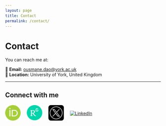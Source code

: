 ```yaml
---
layout: page
title: Contact
permalink: /contact/
---
```


# Contact

You can reach me at:

📧 **Email:** [ousmane.dao@york.ac.uk](mailto:ousmane.dao@york.ac.uk)  
📍 **Location:** University of York, United Kingdom  

---

## Connect with me

<div style="display: flex; gap: 20px; align-items: center; flex-wrap: wrap; margin-top: 20px;">

<a href="https://orcid.org/0000-0002-7040-5770" target="_blank" title="ORCID">
  <img src="/images/orcid.png" alt="ORCID" width="50" style="border-radius: 8px;" />
</a>

<a href="https://www.researchgate.net/profile/Ousmane-Dao" target="_blank" title="ResearchGate">
  <img src="/images/researchgate.png" alt="ResearchGate" width="50" style="border-radius: 8px;" />
</a>

<a href="https://twitter.com/ousmanebahdao" target="_blank" title="Twitter/X">
  <img src="/images/x.png" alt="Twitter" width="50" style="border-radius: 8px;" />
</a>

<a href="https://www.linkedin.com/in/ousmane-dao-979315131/" target="_blank" title="LinkedIn">
  <img src="https://cdn.jsdelivr.net/gh/devicons/devicon/icons/linkedin/linkedin-original.svg" alt="LinkedIn" width="50" />
</a>

</div>
